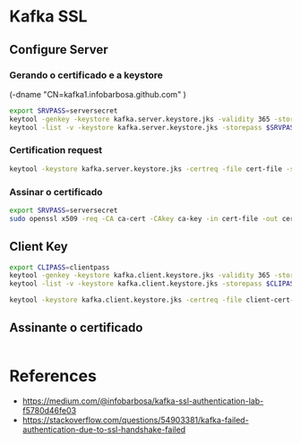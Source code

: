 # Kafka SSL

## Configure Server

### Gerando o certificado e a keystore

(-dname "CN=kafka1.infobarbosa.github.com" )

```bash
export SRVPASS=serversecret
keytool -genkey -keystore kafka.server.keystore.jks -validity 365 -storepass $SRVPASS -keypass $SRVPASS -storetype pkcs12
keytool -list -v -keystore kafka.server.keystore.jks -storepass $SRVPASS
```

### Certification request

```bash
keytool -keystore kafka.server.keystore.jks -certreq -file cert-file -storepass $SRVPASS -keypass $SRVPASS
```

### Assinar o certificado

```bash
export SRVPASS=serversecret
sudo openssl x509 -req -CA ca-cert -CAkey ca-key -in cert-file -out cert-signed -days 365 -CAcreateserial -passin pass:$SRVPASS
```


## Client Key

```bash
export CLIPASS=clientpass
keytool -genkey -keystore kafka.client.keystore.jks -validity 365 -storepass $CLIPASS -keypass $CLIPASS -alias kafka-client -storetype pkcs12
keytool -list -v -keystore kafka.client.keystore.jks -storepass $CLIPASS
```

```bash
keytool -keystore kafka.client.keystore.jks -certreq -file client-cert-sign-request -alias kafka-client -storepass $CLIPASS -keypass $CLIPASS
```

## Assinante o certificado

```bash

```


# References

 * <https://medium.com/@infobarbosa/kafka-ssl-authentication-lab-f5780d46fe03>
 * <https://stackoverflow.com/questions/54903381/kafka-failed-authentication-due-to-ssl-handshake-failed>